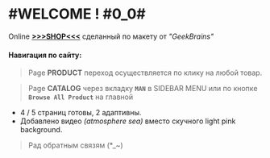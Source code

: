 # #WELCOME ! #0_0#
Online [**>>>SHOP<<<**](https://gooavel.github.io/HTML-SASS_PRO/) сделанный по макету  от _"GeekBrains"_
#### Навигация по сайту:
> Page **PRODUCT** переход осуществляется по клику на любой товар.

> Page **CATALOG** через вкладку **`MAN`** в SIDEBAR MENU или по кнопке **`Browse All Product`** на главной
- 4 / 5 страниц готовы, 2 адаптивны.
- Добавлено видео _(atmosphere sea)_ вместо скучного light pink background.

> Рад обратным связям (*_~)